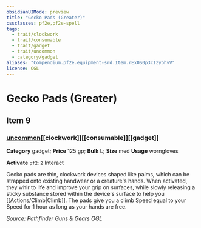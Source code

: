 ```yaml
---
obsidianUIMode: preview
title: "Gecko Pads (Greater)"
cssclasses: pf2e,pf2e-spell
tags:
  - trait/clockwork
  - trait/consumable
  - trait/gadget
  - trait/uncommon
  - category/gadget
aliases: "Compendium.pf2e.equipment-srd.Item.rEx0S0p3cIzybhvV"
license: OGL
---
```

# Gecko Pads (Greater)
## Item 9
### [uncommon](uncommon "Uncommon Rarity Trait")[[clockwork]][[consumable]][[gadget]]

**Category** gadget; 
**Price** 125 gp; 
**Bulk** L; **Size** med
**Usage** worngloves

**Activate** `pf2:2` Interact

Gecko pads are thin, clockwork devices shaped like palms, which can be strapped onto existing handwear or a creature's hands. When activated, they whir to life and improve your grip on surfaces, while slowly releasing a sticky substance stored within the device's surface to help you [[Actions/Climb|Climb]]. The pads give you a climb Speed equal to your Speed for 1 hour as long as your hands are free.

*Source: Pathfinder Guns & Gears*
*OGL*